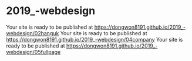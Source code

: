 # 2019_-webdesign
Your site is ready to be published at https://dongwon8191.github.io/2019_-webdesign/02hanguk
Your site is ready to be published at https://dongwon8191.github.io/2019_-webdesign/04company
Your site is ready to be published at https://dongwon8191.github.io/2019_-webdesign/05fullpage
